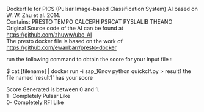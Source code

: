 Dockerfile for PICS (Pulsar Image-based Classification System) AI based on W. W. Zhu et al. 2014. \
Contains: PRESTO TEMPO CALCEPH PSRCAT PYSLALIB THEANO \
Original Source code of the AI can be found at https://github.com/zhuww/ubc_AI \
The presto docker file is based on the work of https://github.com/ewanbarr/presto-docker




run the following command to obtain the score for your input file :

$ cat [filename] | docker run -i sap_16nov python quickclf.py > result1
the file  named 'result1' has your score 

Score Generated is between 0 and 1. \
1- Completely Pulsar Like \
0- Completely RFI Like

